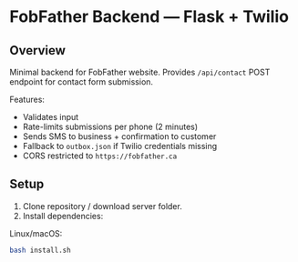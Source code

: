 # FobFather Backend — Flask + Twilio

## Overview
Minimal backend for FobFather website. Provides `/api/contact` POST endpoint for contact form submission.

Features:
- Validates input
- Rate-limits submissions per phone (2 minutes)
- Sends SMS to business + confirmation to customer
- Fallback to `outbox.json` if Twilio credentials missing
- CORS restricted to `https://fobfather.ca`

## Setup

1. Clone repository / download server folder.
2. Install dependencies:

Linux/macOS:
```bash
bash install.sh

